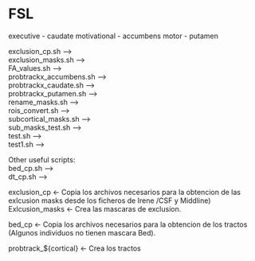 # FSL


executive - caudate
motivational - accumbens
motor - putamen

exclusion_cp.sh -->  
exclusion_masks.sh -->  
FA_values.sh -->   
probtrackx_accumbens.sh -->  
probtrackx_caudate.sh -->   
probtrackx_putamen.sh -->  
rename_masks.sh -->   
rois_convert.sh -->  
subcortical_masks.sh -->   
sub_masks_test.sh -->  
test.sh -->  
test1.sh -->  

Other useful scripts:  
bed_cp.sh -->  
dt_cp.sh -->  


exclusion_cp <- Copia los archivos necesarios para la obtencion de las exlcusion masks desde los ficheros de Irene /CSF y Middline)
Exlcusion_masks <- Crea las mascaras de exclusion.

bed_cp <- Copia los archivos necesarios para la obtencion de los tractos
(Algunos individuos no tienen mascara Bed).

probtrack_${cortical} <- Crea los tractos
